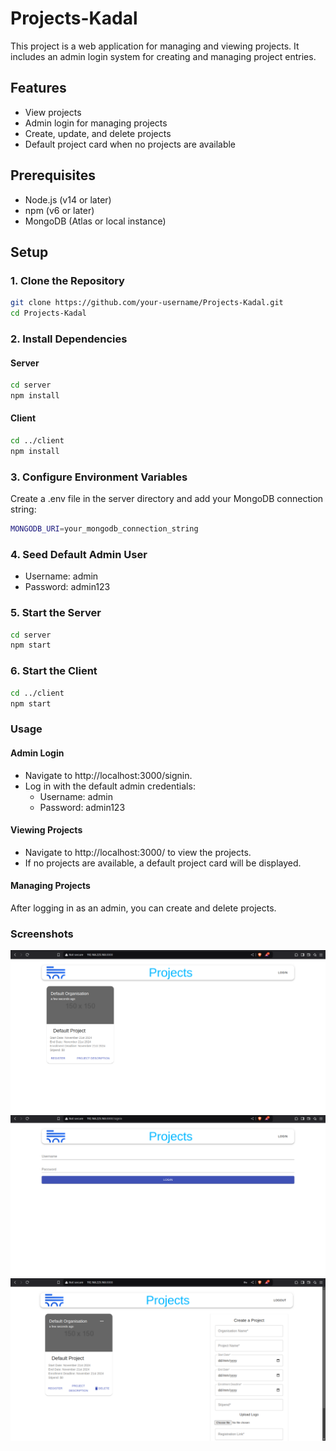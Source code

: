 # Projects-Kadal

This project is a web application for managing and viewing projects. It includes an admin login system for creating and managing project entries.

## Features

- View projects
- Admin login for managing projects
- Create, update, and delete projects
- Default project card when no projects are available

## Prerequisites

- Node.js (v14 or later)
- npm (v6 or later)
- MongoDB (Atlas or local instance)

## Setup

### 1. Clone the Repository

```sh
git clone https://github.com/your-username/Projects-Kadal.git
cd Projects-Kadal
```
### 2. Install Dependencies

#### Server
```sh
cd server
npm install
```

#### Client
```sh
cd ../client
npm install
```

### 3. Configure Environment Variables
Create a .env file in the server directory and add your MongoDB connection string:
```sh
MONGODB_URI=your_mongodb_connection_string
```

### 4. Seed Default Admin User

- Username: admin
- Password: admin123

### 5. Start the Server

```sh
cd server
npm start
```

### 6. Start the Client

```sh
cd ../client
npm start
```

### Usage

#### Admin Login
- Navigate to http://localhost:3000/signin.
- Log in with the default admin credentials:
    - Username: admin
    - Password: admin123

#### Viewing Projects
- Navigate to http://localhost:3000/ to view the projects.
- If no projects are available, a default project card will be displayed.

#### Managing Projects

After logging in as an admin, you can create and delete projects.

### Screenshots

![Screenshot](./screenshots/image.png)
![Screenshot](./screenshots/image2.png)
![Screenshot](./screenshots/image3.png)